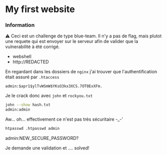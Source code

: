 # My first website

### Information

⚠️ Ceci est un challenge de type blue-team. Il n'y a pas de flag, mais plutot une requete qui est envoyer sur le serveur afin de valider que la vulnerabilité à été corrigé.

- webshell
- http://REDACTED


En regardant dans les dossiers de `nginx` j'ai trouver que l'authentification était assuré par `.htaccess`

```
admin:$apr1$ylTvWSmW$YKsO3kx3XCS.7OT0ExXFm.
```

Je le crack donc avec `john` et `rockyou.txt`
```bash
john --show hash.txt 
admin:admin
```

Aw... oh... effectivement ce n'est pas très sécuritaire -_-'

```bash
htpasswd .htpasswd admin
```

admin:NEW_SECURE_PASSWORD?

Je demande une validation et .... solved!